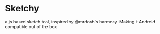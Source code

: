 Sketchy
=======

a js based sketch tool, inspired by @mrdoob's harmony. Making it Android compatible out of the box
